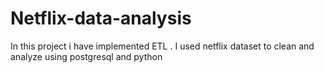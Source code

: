 # Netflix-data-analysis
In this project i have implemented ETL . I used netflix dataset to clean and analyze using postgresql and python
